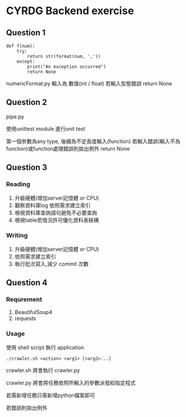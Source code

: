 # CYRDG Backend exercise

## Question 1
```python=
def f(num):
    try:
        return str(format(num, ','))
    except:
        print("An exception occurred")
        return None
```

numericFormat.py
輸入為 數值(int / float) 若輸入型態錯誤 return None

## Question 2
pipe.py

使用unittest module 進行unit test

第一個參數為any type, 後續為不定長度輸入(function)
若輸入錯誤(輸入不為function)或function處理錯誤則拋出例外 return None

## Question 3
### Reading
1. 升級硬體(增加server記憶體 or CPU)
2. 觀察資料庫log 依照需求建立索引
3. 檢視資料庫查詢語句避免不必要查詢
4. 檢視table若情況許可優化資料表結構

### Writing
1. 升級硬體(增加server記憶體 or CPU)
2. 依照需求建立索引
3. 執行批次寫入,減少 commit 次數

## Question 4
### Requrement
1. BeautifulSoup4
2. requests

### Usage
使用 shell script 執行 application
```
./crawler.sh <action> <arg1> [<arg2>...]
```
crawler.sh 將會執行 crawler.py

crawler.py 將會將任務依照所輸入的參數派發給指定程式

若需新增任務只需新增python檔案即可

若錯誤則拋出例外
